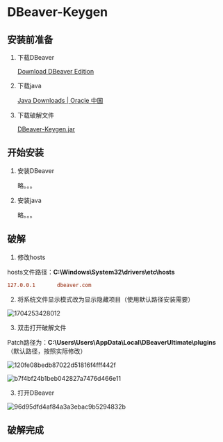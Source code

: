 # DBeaver-Keygen

## 安装前准备

1. 下载DBeaver

   [Download DBeaver Edition](https://dbeaver.com/download/)

2. 下载java

   [Java Downloads | Oracle 中国](https://www.oracle.com/cn/java/technologies/downloads/)

3. 下载破解文件

   [DBeaver-Keygen.jar](http://owenxuan.link:3000/owenxuan/DBeaver-Keygen/raw/branch/main/DBeaver-Keygen.jar)

## 开始安装

1. 安装DBeaver

   略。。。

2. 安装java

   略。。。

## 破解

1. 修改hosts

hosts文件路径：**C:\Windows\System32\drivers\etc\hosts**

```ini
127.0.0.1       dbeaver.com
```

2. 将系统文件显示模式改为显示隐藏项目（使用默认路径安装需要）

![1704253428012](http://owenxuan.test.upcdn.net/MarkDown/1704253428012.png)

3. 双击打开破解文件

Patch路径为：**C:\Users\Users\AppData\Local\DBeaverUltimate\plugins**（默认路径，按照实际修改）

![120fe08bedb87022d51816f4fff442f](http://owenxuan.test.upcdn.net/MarkDown/120fe08bedb87022d51816f4fff442f.png)

![b7f4bf24b1beb042827a7476d466e11](http://owenxuan.test.upcdn.net/MarkDown/b7f4bf24b1beb042827a7476d466e11.png)

3. 打开DBeaver

![96d95dfd4af84a3a3ebac9b5294832b](http://owenxuan.test.upcdn.net/MarkDown/96d95dfd4af84a3a3ebac9b5294832b.png)

## 破解完成
